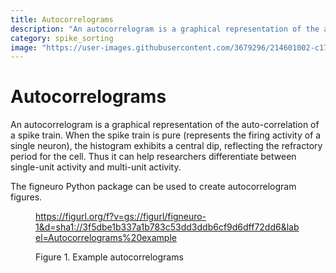 ```yaml
---
title: Autocorrelograms
description: "An autocorrelogram is a graphical representation of the auto-correlation of a spike train. When the spike train is pure (represents the firing activity of a single neuron), the histogram exhibits a central dip, reflecting the refractory period for the cell."
category: spike_sorting
image: "https://user-images.githubusercontent.com/3679296/214601002-c175588a-1344-4c21-a2c2-d6f96cf60268.png"
---
```


# Autocorrelograms

An autocorrelogram is a graphical representation of the auto-correlation of a spike train. When the spike train is pure (represents the firing activity of a single neuron), the histogram exhibits a central dip, reflecting the refractory period for the cell. Thus it can help researchers differentiate between single-unit activity and multi-unit activity.

The figneuro Python package can be used to create autocorrelogram figures.

<!--------------------------------------------------------------------------------------------->
<figure>
<a name="figure-autocorrelograms"></a>

https://figurl.org/f?v=gs://figurl/figneuro-1&d=sha1://3f5dbe1b337a1b783c53dd3ddb6cf9d6dff72dd6&label=Autocorrelograms%20example
<!--
height: 500
-->
<figcaption>

Figure 1. Example autocorrelograms

</figcaption>
</figure>
<!--------------------------------------------------------------------------------------------->
